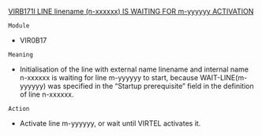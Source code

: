 [VIRB171I LINE linename (n-xxxxxx) IS WAITING FOR m-yyyyyy ACTIVATION](https://virtel.readthedocs.io/en/latest/manuals/virtel/Virtel459MG/messages.html?highlight=VIRB171I#VIRB171I)

`Module`
- VIR0B17

`Meaning`
- Initialisation of the line with external name linename and internal name n-xxxxxx is waiting for line m-yyyyyy to start, because WAIT-LINE(m-yyyyyy) was specified in the “Startup prerequisite” field in the definition of line n-xxxxxx.

`Action`
- Activate line m-yyyyyy, or wait until VIRTEL activates it.
